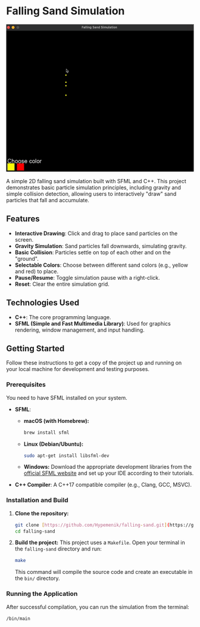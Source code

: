# Falling Sand Simulation


![](https://github.com/Hypemenik/falling-sand/blob/main/src/fallingsand.gif)

A simple 2D falling sand simulation built with SFML and C++. This project demonstrates basic particle simulation principles, including gravity and simple collision detection, allowing users to interactively "draw" sand particles that fall and accumulate.

## Features

* **Interactive Drawing**: Click and drag to place sand particles on the screen.
* **Gravity Simulation**: Sand particles fall downwards, simulating gravity.
* **Basic Collision**: Particles settle on top of each other and on the "ground".
* **Selectable Colors**: Choose between different sand colors (e.g., yellow and red) to place.
* **Pause/Resume**: Toggle simulation pause with a right-click.
* **Reset**: Clear the entire simulation grid.

## Technologies Used

* **C++**: The core programming language.
* **SFML (Simple and Fast Multimedia Library)**: Used for graphics rendering, window management, and input handling.

## Getting Started

Follow these instructions to get a copy of the project up and running on your local machine for development and testing purposes.

### Prerequisites

You need to have SFML installed on your system.

* **SFML**:
    * **macOS (with Homebrew):**
        ```bash
        brew install sfml
        ```
    * **Linux (Debian/Ubuntu):**
        ```bash
        sudo apt-get install libsfml-dev
        ```
    * **Windows:** Download the appropriate development libraries from the [official SFML website](https://www.sfml-dev.org/download.php) and set up your IDE according to their tutorials.

* **C++ Compiler**: A C++17 compatible compiler (e.g., Clang, GCC, MSVC).

### Installation and Build

1.  **Clone the repository:**
    ```bash
    git clone [https://github.com/Hypemenik/falling-sand.git](https://github.com/Hypemenik/falling-sand.git)
    cd falling-sand
    ```

2.  **Build the project:**
    This project uses a `Makefile`. Open your terminal in the `falling-sand` directory and run:
    ```bash
    make
    ```
    This command will compile the source code and create an executable in the `bin/` directory.

### Running the Application

After successful compilation, you can run the simulation from the terminal:

```bash
/bin/main
